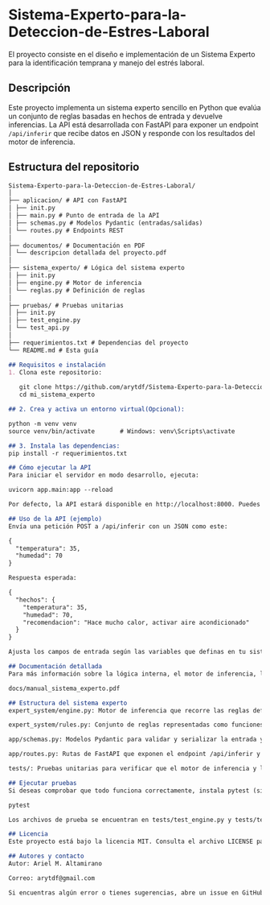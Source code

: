 # Sistema-Experto-para-la-Deteccion-de-Estres-Laboral
El proyecto consiste en el diseño e implementación de un Sistema Experto para la identificación temprana y manejo del estrés laboral.
## Descripción
Este proyecto implementa un sistema experto sencillo en Python que evalúa un conjunto de reglas basadas en hechos de entrada y devuelve inferencias. La API está desarrollada con FastAPI para exponer un endpoint `/api/inferir` que recibe datos en JSON y responde con los resultados del motor de inferencia.

## Estructura del repositorio

```markdown
Sistema-Experto-para-la-Deteccion-de-Estres-Laboral/
│
├── aplicacion/ # API con FastAPI
│ ├── init.py
│ ├── main.py # Punto de entrada de la API
│ ├── schemas.py # Modelos Pydantic (entradas/salidas)
│ └── routes.py # Endpoints REST
│
├── documentos/ # Documentación en PDF
│ └── descripcion detallada del proyecto.pdf
│
├── sistema_experto/ # Lógica del sistema experto
│ ├── init.py
│ ├── engine.py # Motor de inferencia
│ └── reglas.py # Definición de reglas
│
├── pruebas/ # Pruebas unitarias
│ ├── init.py
│ ├── test_engine.py
│ └── test_api.py
│
├── requerimientos.txt # Dependencias del proyecto
└── README.md # Esta guía

## Requisitos e instalación
1. Clona este repositorio:
  
   git clone https://github.com/arytdf/Sistema-Experto-para-la-Deteccion-de-Estres-Laboral
   cd mi_sistema_experto

## 2. Crea y activa un entorno virtual(Opcional):

python -m venv venv
source venv/bin/activate       # Windows: venv\Scripts\activate

## 3. Instala las dependencias:
pip install -r requerimientos.txt

## Cómo ejecutar la API
Para iniciar el servidor en modo desarrollo, ejecuta:

uvicorn app.main:app --reload

Por defecto, la API estará disponible en http://localhost:8000. Puedes ver la documentación interactiva de Swagger en http://localhost:8000/docs.

## Uso de la API (ejemplo)
Envía una petición POST a /api/inferir con un JSON como este:

{
  "temperatura": 35,
  "humedad": 70
}

Respuesta esperada:

{
  "hechos": {
    "temperatura": 35,
    "humedad": 70,
    "recomendacion": "Hace mucho calor, activar aire acondicionado"
  }
}

Ajusta los campos de entrada según las variables que definas en tu sistema experto.

## Documentación detallada
Para más información sobre la lógica interna, el motor de inferencia, las reglas implementadas y ejemplos de casos de uso, descarga y consulta el PDF en:

docs/manual_sistema_experto.pdf

## Estructura del sistema experto
expert_system/engine.py: Motor de inferencia que recorre las reglas definidas y genera nuevos hechos a partir de los datos de entrada.

expert_system/rules.py: Conjunto de reglas representadas como funciones de antecedentes y conclusiones.

app/schemas.py: Modelos Pydantic para validar y serializar la entrada y salida de datos.

app/routes.py: Rutas de FastAPI que exponen el endpoint /api/inferir y llaman al motor de inferencia.

tests/: Pruebas unitarias para verificar que el motor de inferencia y los endpoints funcionan correctamente.

## Ejecutar pruebas
Si deseas comprobar que todo funciona correctamente, instala pytest (si no está ya en requirements.txt) y ejecuta:

pytest

Los archivos de prueba se encuentran en tests/test_engine.py y tests/test_api.py.

## Licencia
Este proyecto está bajo la licencia MIT. Consulta el archivo LICENSE para más detalles (si decides agregar uno).

## Autores y contacto
Autor: Ariel M. Altamirano

Correo: arytdf@gmail.com

Si encuentras algún error o tienes sugerencias, abre un issue en GitHub o envía un correo a la dirección indicada.


